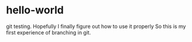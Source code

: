# hello-world
git testing. Hopefully I finally figure out how to use it properly
So this is my first experience of branching in git.

